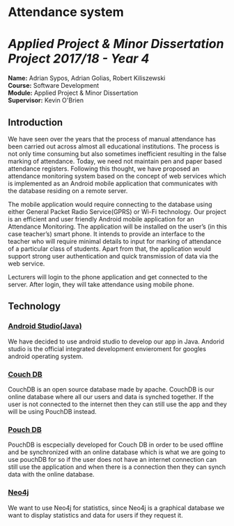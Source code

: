 # Attendance system

# *Applied Project & Minor Dissertation Project 2017/18 - Year 4*

**Name:** Adrian Sypos, Adrian Golias, Robert Kiliszewski </br>
**Course:** Software Development </br>
**Module:** Applied Project & Minor Dissertation </br>
**Supervisor:** Kevin O'Brien </br>

## Introduction

We have seen over the years that the process of manual attendance has been carried out across almost all educational institutions. The process is not only time consuming but also sometimes inefficient resulting in the false marking of attendance. Today, we need not maintain pen and paper based attendance registers. Following this thought, we have proposed an attendance monitoring system based on the concept of web services which is implemented as an Android mobile application that communicates with the database residing on a remote server. 

The mobile application would require connecting to the database using either General Packet Radio Service(GPRS) or Wi-Fi technology. Our project is an efficient and user friendly Android mobile application for an Attendance Monitoring. The application will be installed on the user’s (in this case teacher’s) smart phone. It intends to provide an interface to the teacher who will require minimal details to input for marking of attendance of a particular class of students. Apart from that, the application would support strong user authentication and quick transmission of data via the web service. 

Lecturers will login to the phone application and get connected to the server. After login, they will take attendance using mobile phone.


## Technology

### [Android Studio(Java)](https://developer.android.com/studio/index.html)
We have decided to use android studio to develop our app in Java. Andorid studio is the official integrated development envieroment for googles android operating system.


### [Couch DB](http://couchdb.apache.org/)
CouchDB is an open source database made by apache. CouchDB is our online database where all our users and data is synched together. If the user is not connected to the internet then they can still use the app and they will be using PouchDB instead.

### [Pouch DB](https://pouchdb.com/)
PouchDB is escpecially developed for Couch DB in order to be used offline and be synchronized with an online database which is what we are going to use pouchDB for so if the user does not have an internet connection can still use the application and when there is a connection then they can synch data with the online database.

### [Neo4j](https://neo4j.com/)
We want to use Neo4j for statistics, since Neo4j is a graphical database we want to display statistics and data for users if they request it.






